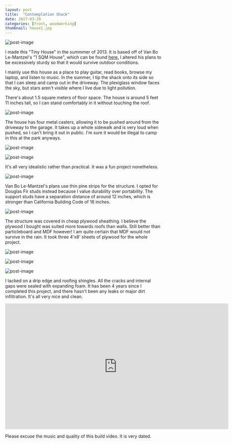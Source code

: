 ```yaml
---
layout: post
title:  "Contemplation Shack"
date: 2017-03-29
categories: [front, woodworking]
thumbnail: house1.jpg
---
```

![post-image]({{site.url}}/assets/house1.jpg)

I made this "Tiny House" in the summmer of 2013. It is based off of Van Bo Le-Mantzel's "1 SQM House", which can be found [here.](https://www.youtube.com/watch?v=Okqa7qdAPbo) I altered his plans to be excessively sturdy so that it would survive outdoor conditions. <br>

I mainly use this house as a place to play guitar, read books, browse my laptop, and listen to music. In the summer, I tip the shack onto its side so that I can sleep and camp out in the driveway. The plexiglass window faces the sky, but stars aren't visible where I live due to light pollution. <br>

There's about 1.5 square meters of floor space. The house is around 5 feet 11 inches tall, so I can stand comfortably in it without touching the roof.

![post-image]({{site.url}}/assets/house2.jpg)

The house has four metal casters, allowing it to be pushed around from the driveway to the garage. It takes up a whole sidewalk and is very loud when pushed, so I can't bring it out in public. I'm sure it would be illegal to camp in this at the park anyways.

![post-image]({{site.url}}/assets/house3.jpg)

![post-image]({{site.url}}/assets/house4.jpg)



It's all very idealistic rather than practical. It was a fun project nonetheless.

![post-image]({{site.url}}/assets/housebuild1.jpg)

Van Bo Le-Mantzel's plans use thin pine strips for the structure. I opted for Douglas Fir studs instead because I value durability over portability. The support studs have a separation distance of around 12 inches, which is stronger than California Building Code of 16 inches.

![post-image]({{site.url}}/assets/housebuild2.jpg)

The structure was covered in cheap plywood sheathing. I believe the plywood I bought was suited more towards roofs than walls. Still better than particleboard and MDF however! I am quite certain that MDF would not survive in the rain. It took three 4'x8' sheets of plywood for the whole project.

![post-image]({{site.url}}/assets/housebuild3.jpg)

![post-image]({{site.url}}/assets/housebuild4.jpg)

![post-image]({{site.url}}/assets/housebuild5.jpg)

I tacked on a drip edge and roofing shingles. All the cracks and internal gaps were sealed with expanding foam. It has been 4 years since I completed this project, and there hasn't been any leaks or major dirt infiltration. It's all very nice and clean.

<iframe width="720" height="405" src="https://www.youtube.com/embed/CjiD8-tMMgM" frameborder="0" allowfullscreen></iframe>

Please excuse the music and quality of this build video. It is very dated.
